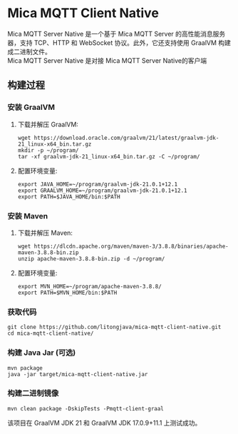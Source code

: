 # Mica MQTT Client Native

Mica MQTT Server Native 是一个基于 Mica MQTT Server 的高性能消息服务器，支持 TCP、HTTP 和 WebSocket 协议。此外，它还支持使用 GraalVM 构建成二进制文件。  
Mica MQTT Server Native 是对接 Mica MQTT Server Native的客户端

## 构建过程

### 安装 GraalVM

1. 下载并解压 GraalVM:

   ```shell
   wget https://download.oracle.com/graalvm/21/latest/graalvm-jdk-21_linux-x64_bin.tar.gz
   mkdir -p ~/program/
   tar -xf graalvm-jdk-21_linux-x64_bin.tar.gz -C ~/program/
   ```

2. 配置环境变量:

   ```shell
   export JAVA_HOME=~/program/graalvm-jdk-21.0.1+12.1
   export GRAALVM_HOME=~/program/graalvm-jdk-21.0.1+12.1
   export PATH=$JAVA_HOME/bin:$PATH
   ```

### 安装 Maven

1. 下载并解压 Maven:

   ```shell
   wget https://dlcdn.apache.org/maven/maven-3/3.8.8/binaries/apache-maven-3.8.8-bin.zip
   unzip apache-maven-3.8.8-bin.zip -d ~/program/
   ```

2. 配置环境变量:

   ```shell
   export MVN_HOME=~/program/apache-maven-3.8.8/
   export PATH=$MVN_HOME/bin:$PATH
   ```

### 获取代码

```shell
git clone https://github.com/litongjava/mica-mqtt-client-native.git
cd mica-mqtt-client-native/
```

### 构建 Java Jar (可选)

```shell
mvn package
java -jar target/mica-mqtt-client-native.jar
```

### 构建二进制镜像

```shell
mvn clean package -DskipTests -Pmqtt-client-graal
```

该项目在 GraalVM JDK 21 和 GraalVM JDK 17.0.9+11.1 上测试成功。